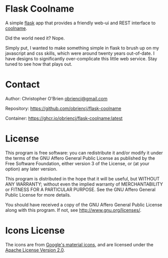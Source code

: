 # Flask Coolname

A simple [flask] app that provides a friendly web-ui and REST
interface to [coolname].

[flask]: https://github.com/pallets/flask/
[coolname]: https://github.com/alexanderlukanin13/coolname

Did the world need it? Nope.

Simply put, I wanted to make something simple in flask to brush
up on my javascript and css skills, which were around twenty years
out-of-date. I have designs to significantly over-complicate this
little web service. Stay tuned to see how that plays out.


# Contact

Author: Christopher O'Brien  <obriencj@gmail.com>

Repository: <https://github.com/obriencj/flask-coolname>

Container: <https://ghcr.io/obriencj/flask-coolname:latest>


# License

This program is free software: you can redistribute it and/or modify
it under the terms of the GNU Affero General Public License as published by
the Free Software Foundation, either version 3 of the License, or
(at your option) any later version.

This program is distributed in the hope that it will be useful,
but WITHOUT ANY WARRANTY; without even the implied warranty of
MERCHANTABILITY or FITNESS FOR A PARTICULAR PURPOSE.  See the
GNU Affero General Public License for more details.

You should have received a copy of the GNU Affero General Public License
along with this program.  If not, see <http://www.gnu.org/licenses/>.


# Icons License

The icons are from [Google's material icons][icons], and are licensed
under the [Apache License Version 2.0][apl2].

[icons]: https://fonts.google.com/icons
[apl2]: https://www.apache.org/licenses/LICENSE-2.0.html
